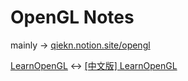 # OpenGL Notes

mainly -> [qiekn.notion.site/opengl](https://qiekn.notion.site/opengl?source=copy_link)

[LearnOpenGL](https://learnopengl.com/) ↔ [[中文版] LearnOpenGL](https://learnopengl-cn.github.io/)
